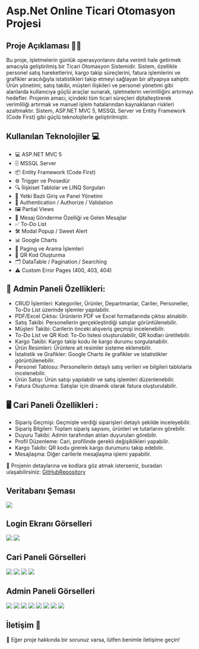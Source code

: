 # Asp.Net Online Ticari Otomasyon Projesi

## Proje Açıklaması 👩‍💻
Bu proje, işletmelerin günlük operasyonlarını daha verimli hale getirmek amacıyla geliştirilmiş bir Ticari Otomasyon Sistemidir. Sistem, özellikle personel satış hareketlerini, kargo takip süreçlerini, fatura işlemlerini ve grafikler aracılığıyla istatistikleri takip etmeyi sağlayan bir altyapıya sahiptir. Ürün yönetimi, satış takibi, müşteri ilişkileri ve personel yönetimi gibi alanlarda kullanıcıya güçlü araçlar sunarak, işletmelerin verimliliğini artırmayı hedefler. Projenin amacı, içindeki tüm ticari süreçleri dijitalleştirerek verimliliği artırmak ve manuel işlem hatalarından kaynaklanan riskleri azaltmaktır. Sistem, ASP.NET MVC 5, MSSQL Server ve Entity Framework (Code First) gibi güçlü teknolojilerle geliştirilmiştir.

## Kullanılan Teknolojiler 💻
- 💻 ASP.NET MVC 5 
- 🗄️ MSSQL Server
- 📦 Entity Framework (Code First)
- ⚙️ Trigger ve Prosedür
- 🔍 İlişkisel Tablolar ve LINQ Sorguları
- 🔐 Yetki Bazlı Giriş ve Panel Yönetimi
- 🔑 Authentication / Authorize / Validation
- 🖼️ Partial Views
- 📩 Mesaj Gönderme Özelliği ve Gelen Mesajlar
- ✅ To-Do List
- 🛠️ Modal Popup / Sweet Alert
- 📊 Google Charts
- 🔎 Paging ve Arama İşlemleri
- 📱 QR Kod Oluşturma
- 🗂️ DataTable / Pagination / Searching
- ⚠️ Custom Error Pages (400, 403, 404)
## 🔑 Admin Paneli Özellikleri:
- CRUD İşlemleri: Kategoriler, Ürünler, Departmanlar, Cariler, Personeller, To-Do List üzerinde işlemler yapılabilir.
- PDF/Excel Çıktısı: Ürünlerin PDF ve Excel formatlarında çıktısı alınabilir.
- Satış Takibi: Personellerin gerçekleştirdiği satışlar görüntülenebilir.
- Müşteri Takibi: Carilerin önceki alışveriş geçmişi incelenebilir.
- To-Do List ve QR Kod: To-Do listesi oluşturulabilir, QR kodları üretilebilir.
- Kargo Takibi: Kargo takip kodu ile kargo durumu sorgulanabilir.
- Ürün Resimleri: Ürünlere ait resimler sisteme eklenebilir.
- İstatistik ve Grafikler: Google Charts ile grafikler ve istatistikler görüntülenebilir.
- Personel Tablosu: Personellerin detaylı satış verileri ve bilgileri tablolarla incelenebilir.
- Ürün Satışı: Ürün satışı yapılabilir ve satış işlemleri düzenlenebilir.
- Fatura Oluşturma: Satışlar için dinamik olarak fatura oluşturulabilir.
## 🖥️ Cari Paneli Özellikleri :
- Sipariş Geçmişi: Geçmişte verdiği siparişleri detaylı şekilde inceleyebilir.
- Sipariş Bilgileri: Toplam sipariş sayısını, ürünleri ve tutarlarını görebilir.
- Duyuru Takibi: Admin tarafından atılan duyuruları görebilir.
- Profil Düzenleme: Cari, profilinde gerekli değişiklikleri yapabilir.
- Kargo Takibi: QR kodu girerek kargo durumunu takip edebilir.
- Mesajlaşma: Diğer carilerle mesajlaşma işlemi yapabilir.

🔗 Projenin detaylarına ve kodlara göz atmak isterseniz, buradan ulaşabilirsiniz: [GitHubRepository](https://github.com/Melekdmr/Mvc5-Online-Ticari-Otomasyon)
## Veritabanı Şeması

![ ](https://github.com/Melekdmr/Mvc5-Online-Ticari-Otomasyon/blob/master/images/db.png)


## Login Ekranı Görselleri
![ ](https://github.com/Melekdmr/Mvc5-Online-Ticari-Otomasyon/blob/master/images/login1.png)
![ ](https://github.com/Melekdmr/Mvc5-Online-Ticari-Otomasyon/blob/master/images/login2.png)

## Cari Paneli Görselleri 
![ ](https://github.com/Melekdmr/Mvc5-Online-Ticari-Otomasyon/blob/master/images/profil.png)
![ ](https://github.com/Melekdmr/Mvc5-Online-Ticari-Otomasyon/blob/master/images/duyuru.png)
![ ](https://github.com/Melekdmr/Mvc5-Online-Ticari-Otomasyon/blob/master/images/mesaj.png)
![ ](https://github.com/Melekdmr/Mvc5-Online-Ticari-Otomasyon/blob/master/images/yenimesj.png)


## Admin Paneli Görselleri 
![ ](https://github.com/Melekdmr/Mvc5-Online-Ticari-Otomasyon/blob/master/images/galeri.png)
![ ](https://github.com/Melekdmr/Mvc5-Online-Ticari-Otomasyon/blob/master/images/satislar.png)
![ ](https://github.com/Melekdmr/Mvc5-Online-Ticari-Otomasyon/blob/master/images/yazd%C4%B1r.png)
![ ](https://github.com/Melekdmr/Mvc5-Online-Ticari-Otomasyon/blob/master/images/urundetay.png)
![ ](https://github.com/Melekdmr/Mvc5-Online-Ticari-Otomasyon/blob/master/images/dinamikf.png)
![ ](https://github.com/Melekdmr/Mvc5-Online-Ticari-Otomasyon/blob/master/images/percart.png)
![ ](https://github.com/Melekdmr/Mvc5-Online-Ticari-Otomasyon/blob/master/images/todo.png)
![ ](https://github.com/Melekdmr/Mvc5-Online-Ticari-Otomasyon/blob/master/images/hizlitablo.png)


## İletişim 📧
🔗 Eğer proje hakkında bir sorunuz varsa, lütfen benimle iletişime geçin!

